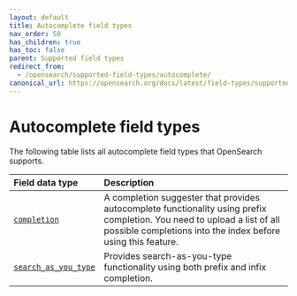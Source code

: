 ```yaml
---
layout: default
title: Autocomplete field types
nav_order: 50
has_children: true
has_toc: false
parent: Supported field types
redirect_from:
  - /opensearch/supported-field-types/autocomplete/
canonical_url: https://opensearch.org/docs/latest/field-types/supported-field-types/autocomplete/
---
```


# Autocomplete field types

The following table lists all autocomplete field types that OpenSearch supports.

Field data type | Description
:--- | :---  
[`completion`]({{site.url}}{{site.baseurl}}/opensearch/supported-field-types/completion/) | A completion suggester that provides autocomplete functionality using prefix completion. You need to upload a list of all possible completions into the index before using this feature.
[`search_as_you_type`]({{site.url}}{{site.baseurl}}/opensearch/supported-field-types/search-as-you-type/) | Provides search-as-you-type functionality using both prefix and infix completion. 
